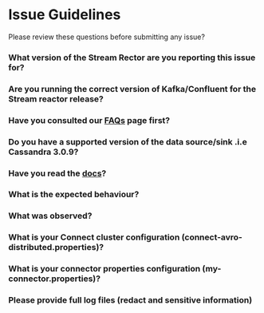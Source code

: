 # Issue Guidelines

Please review these questions before submitting any issue?

### What version of the Stream Rector are you reporting this issue for?

### Are you running the correct version of Kafka/Confluent for the Stream reactor release?

### Have you consulted our [FAQs](http://docs.datamountaineer.com/en/latest/faq.html) page first?

### Do you have a supported version of the data source/sink .i.e Cassandra 3.0.9?

### Have you read the [docs](https://docs.lenses.io/connectors/)?

### What is the expected behaviour?

### What was observed?

### What is your Connect cluster configuration (connect-avro-distributed.properties)?

### What is your connector properties configuration (my-connector.properties)?

### Please provide full log files (redact and sensitive information)

